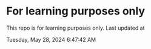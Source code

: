 # For learning purposes only
This repo is for learning purposes only.
Last updated at

Tuesday, May 28, 2024 6:47:42 AM

